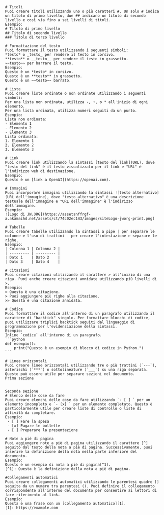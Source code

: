     # Titoli
    Puoi creare titoli utilizzando uno o più caratteri #. Un solo # indica un titolo di primo livello, due ## indicano un titolo di secondo livello e così via fino a sei livelli di titoli.
    Esempio:
    # Titolo di primo livello
    ## Titolo di secondo livello
    ### Titolo di terzo livello

    # Formattazione del testo
    Puoi formattare il testo utilizzando i seguenti simboli:
    *testo* o _testo_ per rendere il testo in corsivo.
    **testo** o __testo__ per rendere il testo in grassetto.
    ~~testo~~ per barrare il testo.
    Esempio:
    Questo è un *testo* in corsivo.
    Questo è un **testo** in grassetto.
    Questo è un ~~testo~~ barrato.

    # Liste
    Puoi creare liste ordinate o non ordinate utilizzando i seguenti simboli:
    Per una lista non ordinata, utilizza -, +, o * all'inizio di ogni elemento.
    Per una lista ordinata, utilizza numeri seguiti da un punto.
    Esempio:
    Lista non ordinata:
    - Elemento 1
    - Elemento 2
    - Elemento 3
    Lista ordinata:
    1. Elemento 1
    2. Elemento 2
    3. Elemento 3

    # Link
    Puoi creare link utilizzando la sintassi [testo del link](URL), dove "testo del link" è il testo visualizzato per il link e "URL" è l'indirizzo web di destinazione.
    Esempio:
    Questo è un [link a OpenAI](https://openai.com).

    # Immagini
    Puoi incorporare immagini utilizzando la sintassi ![testo alternativo](URL dell'immagine), dove "testo alternativo" è una descrizione testuale dell'immagine e "URL dell'immagine" è l'indirizzo dell'immagine.
    Esempio:
    ![Logo di JW.ORG](https://assetsnffrgf-a.akamaihd.net/assets/ct/74c02ec143/images/siteLogo-jworg-print.png)

    # Tabelle
    Puoi creare tabelle utilizzando la sintassi a pipe | per separare le colonne e l'uso di trattini - per creare l'intestazione e separare le righe.
    Esempio:
    | Colonna 1 | Colonna 2 |
    | --------- | --------- |
    | Dato 1    | Dato 2    |
    | Dato 3    | Dato 4    |

    # Citazioni
    Puoi creare citazioni utilizzando il carattere > all'inizio di una riga. Puoi anche creare citazioni annidate utilizzando più livelli di >.
    Esempio:
    > Questa è una citazione.
    > Puoi aggiungere più righe alla citazione.
    >> Questa è una citazione annidata.

    # Codice
    Puoi formattare il codice all'interno di un paragrafo utilizzando il carattere di "backtick" singolo. Per formattare blocchi di codice, puoi utilizzare triplici backtick seguiti dal linguaggio di programmazione per l'evidenziazione della sintassi.
    Esempio:
    Inline `codice` all'interno di un paragrafo.
    ```python
    def esempio():
        print("Questo è un esempio di blocco di codice in Python.")
    ```

    # Linee orizzontali
    Puoi creare linee orizzontali utilizzando tre o più trattini (`---`), asterischi (`***`) o sottolineature (`___`) su una riga separata. Questo può essere utile per separare sezioni nel documento.
    Prima sezione


    Seconda sezione
    # Elenco delle cose da fare
    Puoi creare elenchi delle cose da fare utilizzando `- [ ] ` per un elemento incompleto e `- [x] ` per un elemento completato. Questo è particolarmente utile per creare liste di controllo o liste di attività da completare.
    Esempio:
     - [ ] Fare la spesa
     - [x] Pagare le bollette
     - [ ] Preparare la presentazione

    # Note a piè di pagina
    Puoi aggiungere note a piè di pagina utilizzando il carattere [^] seguito dal testo della nota a piè di pagina. Successivamente, puoi inserire la definizione della nota nella parte inferiore del documento.
    Esempio:
    Questo è un esempio di nota a piè di pagina[^1].
    [^1]: Questa è la definizione della nota a piè di pagina.

    #Collegamenti automatici
    Puoi creare collegamenti automatici utilizzando le parentesi quadre [] seguite da un numero tra parentesi (). Puoi definire il collegamento corrispondente all'interno del documento per consentire ai lettori di fare riferimento al link.
    Esempio:
    Questa è una frase con un [collegamento automatico][1].
    [1]: https://example.com






